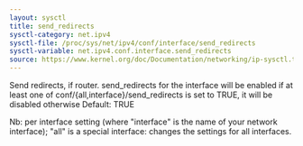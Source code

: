 ```yaml
---
layout: sysctl
title: send_redirects
sysctl-category: net.ipv4
sysctl-file: /proc/sys/net/ipv4/conf/interface/send_redirects
sysctl-variable: net.ipv4.conf.interface.send_redirects
source: https://www.kernel.org/doc/Documentation/networking/ip-sysctl.txt
---
```

Send redirects, if router.
send_redirects for the interface will be enabled if at least one of
conf/{all,interface}/send_redirects is set to TRUE,
it will be disabled otherwise
Default: TRUE


Nb: per interface setting (where "interface" is the name of your network interface); "all" is a special interface: changes the settings for all interfaces.

